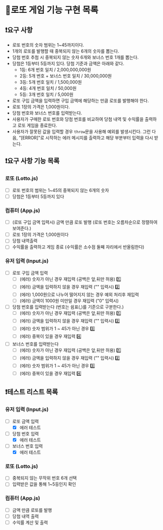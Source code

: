 # 🎱로또 게임 기능 구현 목록

## ❗요구 사항

- 로또 번호의 숫자 범위는 1~45까지이다.
- 1개의 로또를 발행할 때 중복되지 않는 6개의 숫자를 뽑는다.
- 당첨 번호 추첨 시 중복되지 않는 숫자 6개와 보너스 번호 1개를 뽑는다.
- 당첨은 1등부터 5등까지 있다. 당첨 기준과 금액은 아래와 같다.
  - 1등: 6개 번호 일치 / 2,000,000,000원
  - 2등: 5개 번호 + 보너스 번호 일치 / 30,000,000원
  - 3등: 5개 번호 일치 / 1,500,000원
  - 4등: 4개 번호 일치 / 50,000원
  - 5등: 3개 번호 일치 / 5,000원
- 로또 구입 금액을 입력하면 구입 금액에 해당하는 만큼 로또를 발행해야 한다.
- 로또 1장의 가격은 1,000원이다.
- 당첨 번호와 보너스 번호를 입력받는다.
- 사용자가 구매한 로또 번호와 당첨 번호를 비교하여 당첨 내역 및 수익률을 출력하고 로또 게임을 종료한다.
- 사용자가 잘못된 값을 입력할 경우 `throw`문을 사용해 예외를 발생시킨다. 그런 다음, "[ERROR]"로 시작하는 에러 메시지를 출력하고 해당 부분부터 입력을 다시 받는다.

## ❗요구 사항 기능 목록

### 로또 (Lotto.js)

- [ ] 로또 번호의 범위는 1~45의 중복되지 않는 6개의 숫자
- [ ] 당첨은 1등부터 5등까지 있다

### 컴퓨터 (App.js)

- [ ] (로또 구입 금액 입력시) 금액 만큼 로또 발행 (로또 번호는 오름차순으로 정렬하여 보여준다.)
- [ ] 로또 1장의 가격은 1,000원이다
- [ ] 당첨 내역출력
- [ ] 수익률을 출력하고 게임 종료 (수익률은 소수점 둘째 자리에서 반올림한다)

### 유저 입력 (Input.js)

- [ ] 로또 구입 금액 입력
  - [ ] (에러) 숫자가 아닌 경우 재입력 (공백은 앞,뒤만 허용) 1️⃣
  - [ ] (에러) 금액을 입력하지 않을 경우 재입력 ("" 입력시) 2️⃣
  - [ ] (에러) 1,000원으로 나누어 떨어지지 않는 경우 예외 처리후 재입력
  - [ ] (에러) 금액이 1000원 미만일 경우 재입력 ("0" 입력시)
- [ ] 당첨 번호를 입력받는다 (번호는 쉼표(,)를 기준으로 구분한다.)
  - [ ] (에러) 숫자가 아닌 경우 재입력 (공백은 앞,뒤만 허용) 1️⃣
  - [ ] (에러) 금액을 입력하지 않을 경우 재입력 ("" 입력시) 2️⃣
  - [ ] (에러) 숫자 범위가 1 ~ 45가 아닌 경우 3️⃣
  - [ ] (에러) 중복이 있을 경우 재입력 4️⃣
- [ ] 보너스 번호를 입력받는다
  - [ ] (에러) 숫자가 아닌 경우 재입력 (공백은 앞,뒤만 허용) 1️⃣
  - [ ] (에러) 금액을 입력하지 않을 경우 재입력 ("" 입력시) 2️⃣
  - [ ] (에러) 숫자 범위가 1 ~ 45가 아닌 경우 3️⃣
  - [ ] (에러) 중복이 있을 경우 재입력 4️⃣

## ❗테스트 리스트 목록

### 유저 입력 (Input.js)

- [ ] 로또 금액 입력
  - [x] 에러 테스트
- [ ] 당첨 번호 입력
  - [x] 에러 테스트
- [ ] 보너스 번호 입력
  - [x] 에러 테스트

### 로또 (Lotto.js)

- [ ] 중복되지 않는 무작위 번호 6개 선택
- [ ] 입력받은 값을 통해 1~5등인지 확인

### 컴퓨터 (App.js)

- [ ] 금액 만큼 로또를 발행
- [ ] 당첨 내역 출력
- [ ] 수익률 계산 및 출력